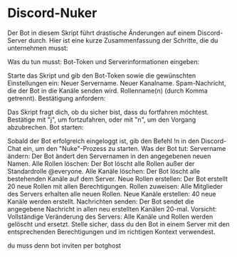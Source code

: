 # Discord-Nuker
Der Bot in diesem Skript führt drastische Änderungen auf einem Discord-Server durch. Hier ist eine kurze Zusammenfassung der Schritte, die du unternehmen musst:

Was du tun musst:
Bot-Token und Serverinformationen eingeben:

Starte das Skript und gib den Bot-Token sowie die gewünschten Einstellungen ein:
Neuer Servername.
Neuer Kanalname.
Spam-Nachricht, die der Bot in die Kanäle senden wird.
Rollenname(n) (durch Komma getrennt).
Bestätigung anfordern:

Das Skript fragt dich, ob du sicher bist, dass du fortfahren möchtest. Bestätige mit "j", um fortzufahren, oder mit "n", um den Vorgang abzubrechen.
Bot starten:

Sobald der Bot erfolgreich eingeloggt ist, gib den Befehl !n in den Discord-Chat ein, um den "Nuke"-Prozess zu starten.
Was der Bot tut:
Servername ändern: Der Bot ändert den Servernamen in den angegebenen neuen Namen.
Alle Rollen löschen: Der Bot löscht alle Rollen außer der Standardrolle @everyone.
Alle Kanäle löschen: Der Bot löscht alle bestehenden Kanäle auf dem Server.
Neue Rollen erstellen: Der Bot erstellt 20 neue Rollen mit allen Berechtigungen.
Rollen zuweisen: Alle Mitglieder des Servers erhalten alle neuen Rollen.
Neue Kanäle erstellen: 40 neue Kanäle werden erstellt.
Nachrichten senden: Der Bot sendet die angegebene Nachricht in allen neu erstellten Kanälen 20-mal.
Vorsicht:
Vollständige Veränderung des Servers: Alle Kanäle und Rollen werden gelöscht und ersetzt. Stelle sicher, dass du den Bot in einem Server mit den entsprechenden Berechtigungen und im richtigen Kontext verwendest.

du muss denn bot inviten per botghost
